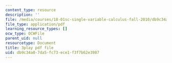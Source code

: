 ```yaml
---
content_type: resource
description: ''
file: /media/courses/18-01sc-single-variable-calculus-fall-2010/db9c34a07da5fc73ece1f3f7b62e3987_2y4tCiWbVRI.pdf
file_type: application/pdf
learning_resource_types: []
ocw_type: OCWFile
parent_uid: null
resourcetype: Document
title: 3play pdf file
uid: db9c34a0-7da5-fc73-ece1-f3f7b62e3987
---
```

